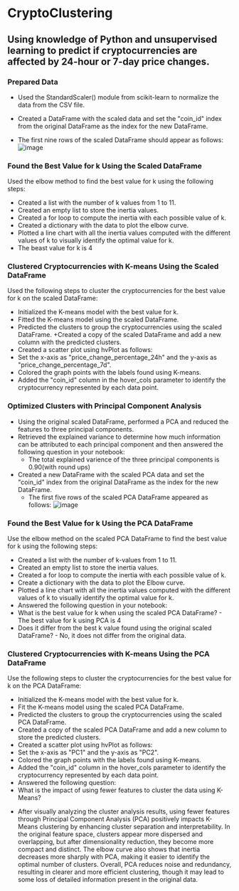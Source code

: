 # CryptoClustering #
## Using knowledge of Python and unsupervised learning to predict if cryptocurrencies are affected by 24-hour or 7-day price changes. ##
### Prepared Data ###
+ Used the StandardScaler() module from scikit-learn to normalize the data from the CSV file.

+ Created a DataFrame with the scaled data and set the "coin_id" index from the original     DataFrame as the index for the new DataFrame.

+ The first nine rows of the scaled DataFrame should appear as follows:
 ![image](https://github.com/user-attachments/assets/7db57738-5709-4155-a424-6360ce4e8947)


### Found the Best Value for k Using the Scaled DataFrame ###
Used the elbow method to find the best value for k using the following steps:
+ Created a list with the number of k values from 1 to 11.
+ Created an empty list to store the inertia values.
+ Created a for loop to compute the inertia with each possible value of k.
+ Created a dictionary with the data to plot the elbow curve.
+ Plotted a line chart with all the inertia values computed with the different values of k to visually identify the optimal value for k.
+ The beast value for k is 4

### Clustered Cryptocurrencies with K-means Using the Scaled DataFrame ###
Used the following steps to cluster the cryptocurrencies for the best value for k on the scaled DataFrame:
+ Initialized the K-means model with the best value for k.
+ Fitted the K-means model using the scaled DataFrame.
+ Predicted the clusters to group the cryptocurrencies using the scaled DataFrame.
+Created a copy of the scaled DataFrame and add a new column with the predicted clusters.
+ Created a scatter plot using hvPlot as follows:
+ Set the x-axis as "price_change_percentage_24h" and the y-axis as "price_change_percentage_7d".
+ Colored the graph points with the labels found using K-means.
+ Added the "coin_id" column in the hover_cols parameter to identify the cryptocurrency represented by each data point.

### Optimized Clusters with Principal Component Analysis ###
+ Using the original scaled DataFrame, performed a PCA and reduced the features to three principal components.
+ Retrieved the explained variance to determine how much information can be attributed to each principal component and then answered the following question in your notebook:
    + The total explained varience of the three principal components is 0.90(with round ups)
+ Created a new DataFrame with the scaled PCA data and set the "coin_id" index from the original DataFrame as the index for the new DataFrame.
     + The first five rows of the scaled PCA DataFrame appeared as follows:
 ![image](https://github.com/user-attachments/assets/4cd64dd7-05a3-4c6f-8be6-6ef1b6ce0f71)

### Found the Best Value for k Using the PCA DataFrame ###
Use the elbow method on the scaled PCA DataFrame to find the best value for k using the following steps:
+ Created a list with the number of k-values from 1 to 11.
+ Created an empty list to store the inertia values.
+ Created a for loop to compute the inertia with each possible value of k.
+ Create a dictionary with the data to plot the Elbow curve.
+ Plotted a line chart with all the inertia values computed with the different values of k to visually identify the optimal value for k.
+ Answered the following question in your notebook:
+ What is the best value for k when using the scaled PCA DataFrame? - The best value for k using PCA is 4
+ Does it differ from the best k value found using the original scaled DataFrame? - No, it does not differ from the original data.

### Clustered Cryptocurrencies with K-means Using the PCA DataFrame ###
Use the following steps to cluster the cryptocurrencies for the best value for k on the PCA DataFrame:
+ Initialized the K-means model with the best value for k.
+ Fit the K-means model using the scaled PCA DataFrame.
+ Predicted the clusters to group the cryptocurrencies using the scaled PCA DataFrame.
+ Created a copy of the scaled PCA DataFrame and add a new column to store the predicted clusters.
+ Created a scatter plot using hvPlot as follows:
+ Set the x-axis as "PC1" and the y-axis as "PC2".
+ Colored the graph points with the labels found using K-means.
+ Added the "coin_id" column in the hover_cols parameter to identify the cryptocurrency represented by each data point.
+ Answered the following question:
+ What is the impact of using fewer features to cluster the data using K-Means?
-	After visually analyzing the cluster analysis results, using fewer features through Principal Component Analysis (PCA) positively impacts K-Means clustering by enhancing cluster separation and interpretability. In the original feature space, clusters appear more dispersed and overlapping, but after dimensionality reduction, they become more compact and distinct. The elbow curve also shows that inertia decreases more sharply with PCA, making it easier to identify the optimal number of clusters. Overall, PCA reduces noise and redundancy, resulting in clearer and more efficient clustering, though it may lead to some loss of detailed information present in the original data.
